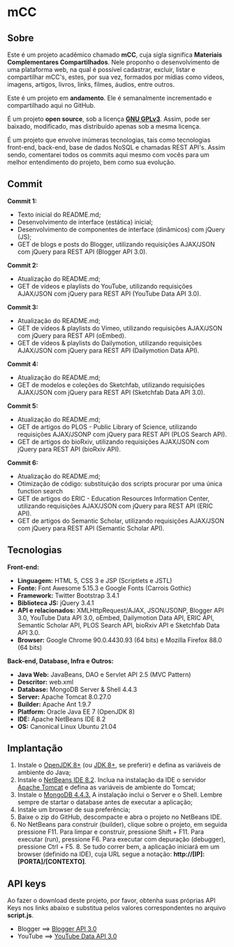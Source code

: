 # mCC

## Sobre
   
   Este é um projeto acadêmico chamado **mCC**, cuja sigla significa **Materiais Complementares Compartilhados**. Nele proponho o desenvolvimento de uma plataforma web, na qual é possível cadastrar, excluir, listar e compartilhar mCC's, estes, por sua vez, formados por mídias como vídeos, imagens, artigos, livros, links, filmes, áudios, entre outros.

   Este é um projeto em **andamento**. Ele é semanalmente incrementado e compartilhado aqui no GitHub.

   É um projeto **open source**, sob a licença [**GNU GPLv3**](https://www.gnu.org/licenses/gpl-3.0.pt-br.html). Assim, pode ser baixado, modificado, mas distribuído apenas sob a mesma licença.
   
   É um projeto que envolve inúmeras tecnologias, tais como tecnologias front-end, back-end, base de dados NoSQL e chamadas REST API's. Assim sendo, comentarei todos os commits aqui mesmo com vocês para um melhor entendimento do projeto, bem como sua evolução.

## Commit

   **Commit 1:**

   - Texto inicial do README.md; 
   - Desenvolvimento de interface (estática) inicial; 
   - Desenvolvimento de componentes de interface (dinâmicos) com jQuery (JS); 
   - GET de blogs e posts do Blogger, utilizando requisições AJAX/JSON com jQuery para REST API (Blogger API 3.0).

   **Commit 2:**
   
   - Atualização do README.md; 
   - GET de vídeos e playlists do YouTube, utilizando requisições AJAX/JSON com jQuery para REST API (YouTube Data API 3.0).

   **Commit 3:**

   - Atualização do README.md;
   - GET de vídeos & playlists do Vimeo, utilizando requisições AJAX/JSON com jQuery para REST API (oEmbed).
   - GET de vídeos & playlists do Dailymotion, utilizando requisições AJAX/JSON com jQuery para REST API (Dailymotion Data API).

   **Commit 4:**
   
   - Atualização do README.md; 
   - GET de modelos e coleções do Sketchfab, utilizando requisições AJAX/JSON com jQuery para REST API (Sketchfab Data API 3.0).

   **Commit 5:**
   
   - Atualização do README.md; 
   - GET de artigos do PLOS - Public Library of Science, utilizando requisições AJAX/JSONP com jQuery para REST API (PLOS Search API).
   - GET de artigos do bioRxiv, utilizando requisições AJAX/JSON com jQuery para REST API (bioRxiv API).

   **Commit 6:**

   - Atualização do README.md;
   - Otimização de código: substituição dos scripts procurar por uma única function search
   - GET de artigos do ERIC - Education Resources Information Center, utilizando requisições AJAX/JSON com jQuery para REST API (ERIC API).
   - GET de artigos do Semantic Scholar, utilizando requisições AJAX/JSON com jQuery para REST API (Semantic Scholar API).
   
## Tecnologias

   **Front-end:**
   
   - **Linguagem:** HTML 5, CSS 3 e JSP (Scriptlets e JSTL)
   - **Fonte:** Font Awesome 5.15.3 e Google Fonts (Carrois Gothic)
   - **Framework:** Twitter Bootstrap 3.4.1
   - **Biblioteca JS:** jQuery 3.4.1
   - **API e relacionados:** XMLHttpRequest/AJAX, JSON/JSONP, Blogger API 3.0, YouTube Data API 3.0, oEmbed, Dailymotion Data API, ERIC API, Semantic Scholar API, PLOS Search API, bioRxiv API e Sketchfab Data API 3.0.
   - **Browser:** Google Chrome 90.0.4430.93 (64 bits) e Mozilla Firefox 88.0 (64 bits)
   
   **Back-end, Database, Infra e Outros:**
   
   - **Java Web:** JavaBeans, DAO e Servlet API 2.5 (MVC Pattern)
   - **Descritor:** web.xml
   - **Database:** MongoDB Server & Shell 4.4.3
   - **Server:** Apache Tomcat 8.0.27.0
   - **Builder:** Apache Ant 1.9.7
   - **Platform:** Oracle Java EE 7 (OpenJDK 8)
   - **IDE:** Apache NetBeans IDE 8.2
   - **OS:** Canonical Linux Ubuntu 21.04
   
## Implantação

   1. Instale o [OpenJDK 8+](https://openjdk.java.net/) (ou [JDK 8+](https://www.oracle.com/java/), se preferir) e defina as variáveis de ambiente do Java;
   2. Instale o [NetBeans IDE 8.2](https://netbeans.apache.org/). Inclua na instalação da IDE o servidor [Apache Tomcat](http://tomcat.apache.org/) e defina as variáveis de ambiente do Tomcat;
   3. Instale o [MongoDB 4.4.3.](https://www.mongodb.com/) A instalação inclui o Server e o Shell. Lembre sempre de startar o database antes de executar a aplicação;
   4. Instale um browser de sua preferência;
   5. Baixe o zip do GitHub, descompacte e abra o projeto no NetBeans IDE.
   6. No NetBeans para construir (builder), clique sobre o projeto, em seguida pressione F11. Para limpar e construir, pressione Shift + F11. Para executar (run), pressione F6. Para executar com depuração (debugger), pressione Ctrl + F5.
    8. Se tudo correr bem, a aplicação iniciará em um browser (definido na IDE), cuja URL segue a notação: **http://[IP]:[PORTA]/[CONTEXTO]**.
    
## API keys

   Ao fazer o download deste projeto, por favor, obtenha suas próprias API Keys nos links abaixo e substitua pelos valores correspondentes no arquivo **script.js**. 
   
   - Blogger ==> [Blogger API 3.0](https://developers.google.com/blogger)
   - YouTube ==> [YouTube Data API 3.0](https://developers.google.com/youtube/v3)